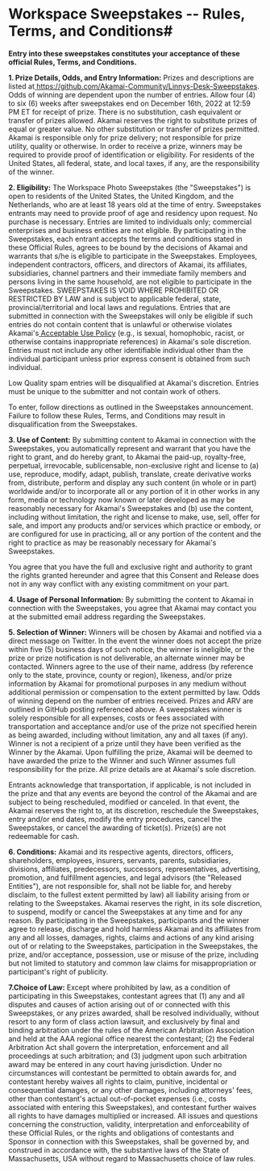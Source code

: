 # Workspace Sweepstakes -- Rules, Terms, and Conditions#

**Entry into these sweepstakes constitutes your acceptance of these official Rules, Terms, and Conditions.**

**1\. Prize Details, Odds, and Entry Information:** Prizes and descriptions are listed at[  ](http://www.akamai.com/)https://github.com/Akamai-Community/Linnys-Desk-Sweepstakes. Odds of winning are dependent upon the number of entries. Allow four (4) to six (6) weeks after sweepstakes end on December 16th, 2022 at 12:59 PM ET for receipt of prize. There is no substitution, cash equivalent or transfer of prizes allowed. Akamai reserves the right to substitute prizes of equal or greater value. No other substitution or transfer of prizes permitted. Akamai is responsible only for prize delivery; not responsible for prize utility, quality or otherwise. In order to receive a prize, winners may be required to provide proof of identification or eligibility. For residents of the United States, all federal, state, and local taxes, if any, are the responsibility of the winner.

**2\. Eligibility:** The Workspace Photo Sweepstakes (the "Sweepstakes") is open to residents of the United States, the United Kingdom, and the Netherlands, who are at least 18 years old at the time of entry. Sweepstakes entrants may need to provide proof of age and residency upon request. No purchase is necessary. Entries are limited to individuals only; commercial enterprises and business entities are not eligible. By participating in the Sweepstakes, each entrant accepts the terms and conditions stated in these Official Rules, agrees to be bound by the decisions of Akamai and warrants that s/he is eligible to participate in the Sweepstakes. Employees, independent contractors, officers, and directors of Akamai, its affiliates, subsidiaries, channel partners and their immediate family members and persons living in the same household, are not eligible to participate in the Sweepstakes. SWEEPSTAKES IS VOID WHERE PROHIBITED OR RESTRICTED BY LAW and is subject to applicable federal, state, provincial/territorial and local laws and regulations. Entries that are submitted in connection with the Sweepstakes will only be eligible if such entries do not contain content that is unlawful or otherwise violates Akamai's[  Acceptable Use Policy](https://www.akamai.com/legal/privacy-and-policies/acceptable-use-policy) (e.g., is sexual, homophobic, racist, or otherwise contains inappropriate references) in Akamai's sole discretion. Entries must not include any other identifiable individual other than the individual participant unless prior express consent is obtained from such individual.

Low Quality spam entries will be disqualified at Akamai's discretion. Entries must be unique to the submitter and not contain work of others.

To enter, follow directions as outlined in the Sweepstakes announcement. Failure to follow these Rules, Terms, and Conditions may result in disqualification from the Sweepstakes.

**3\. Use of Content:** By submitting content to Akamai in connection with the Sweepstakes, you automatically represent and warrant that you have the right to grant, and do hereby grant, to Akamai the paid-up, royalty-free, perpetual, irrevocable, sublicensable, non-exclusive right and license to (a) use, reproduce, modify, adapt, publish, translate, create derivative works from, distribute, perform and display any such content (in whole or in part) worldwide and/or to incorporate all or any portion of it in other works in any form, media or technology now known or later developed as may be reasonably necessary for Akamai's Sweepstakes and (b) use the content, including without limitation, the right and license to make, use, sell, offer for sale, and import any products and/or services which practice or embody, or are configured for use in practicing, all or any portion of the content and the right to practice as may be reasonably necessary for Akamai's Sweepstakes.

You agree that you have the full and exclusive right and authority to grant the rights granted hereunder and agree that this Consent and Release does not in any way conflict with any existing commitment on your part.

**4\. Usage of Personal Information:** By submitting the content to Akamai in connection with the Sweepstakes, you agree that Akamai may contact you at the submitted email address regarding the Sweepstakes.

**5\. Selection of Winner:** Winners will be chosen by Akamai and notified via a direct message on Twitter. In the event the winner does not accept the prize within five (5) business days of such notice, the winner is ineligible, or the prize or prize notification is not deliverable, an alternate winner may be contacted. Winners agree to the use of their name, address (by reference only to the state, province, county or region), likeness, and/or prize information by Akamai for promotional purposes in any medium without additional permission or compensation to the extent permitted by law. Odds of winning depend on the number of entries received. Prizes and ARV are outlined in GitHub posting referenced above. A sweepstakes winner is solely responsible for all expenses, costs or fees associated with transportation and acceptance and/or use of the prize not specified herein as being awarded, including without limitation, any and all taxes (if any). Winner is not a recipient of a prize until they have been verified as the Winner by the Akamai. Upon fulfilling the prize, Akamai will be deemed to have awarded the prize to the Winner and such Winner assumes full responsibility for the prize. All prize details are at Akamai's sole discretion.

Entrants acknowledge that transportation, if applicable, is not included in the prize and that any events are beyond the control of the Akamai and are subject to being rescheduled, modified or canceled. In that event, the Akamai reserves the right to, at its discretion, reschedule the Sweepstakes, entry and/or end dates, modify the entry procedures, cancel the Sweepstakes, or cancel the awarding of ticket(s). Prize(s) are not redeemable for cash.

**6\. Conditions:** Akamai and its respective agents, directors, officers, shareholders, employees, insurers, servants, parents, subsidiaries, divisions, affiliates, predecessors, successors, representatives, advertising, promotion, and fulfillment agencies, and legal advisors (the "Released Entities"), are not responsible for, shall not be liable for, and hereby disclaim, to the fullest extent permitted by law) all liability arising from or relating to the Sweepstakes. Akamai reserves the right, in its sole discretion, to suspend, modify or cancel the Sweepstakes at any time and for any reason. By participating in the Sweepstakes, participants and the winner agree to release, discharge and hold harmless Akamai and its affiliates from any and all losses, damages, rights, claims and actions of any kind arising out of or relating to the Sweepstakes, participation in the Sweepstakes, the prize, and/or acceptance, possession, use or misuse of the prize, including but not limited to statutory and common law claims for misappropriation or participant's right of publicity.

**7\.Choice of Law:** Except where prohibited by law, as a condition of participating in this Sweepstakes, contestant agrees that (1) any and all disputes and causes of action arising out of or connected with this Sweepstakes, or any prizes awarded, shall be resolved individually, without resort to any form of class action lawsuit, and exclusively by final and binding arbitration under the rules of the American Arbitration Association and held at the AAA regional office nearest the contestant; (2) the Federal Arbitration Act shall govern the interpretation, enforcement and all proceedings at such arbitration; and (3) judgment upon such arbitration award may be entered in any court having jurisdiction. Under no circumstances will contestant be permitted to obtain awards for, and contestant hereby waives all rights to claim, punitive, incidental or consequential damages, or any other damages, including attorneys' fees, other than contestant's actual out-of-pocket expenses (i.e., costs associated with entering this Sweepstakes), and contestant further waives all rights to have damages multiplied or increased. All issues and questions concerning the construction, validity, interpretation and enforceability of these Official Rules, or the rights and obligations of contestants and Sponsor in connection with this Sweepstakes, shall be governed by, and construed in accordance with, the substantive laws of the State of Massachusetts, USA without regard to Massachusetts choice of law rules.
